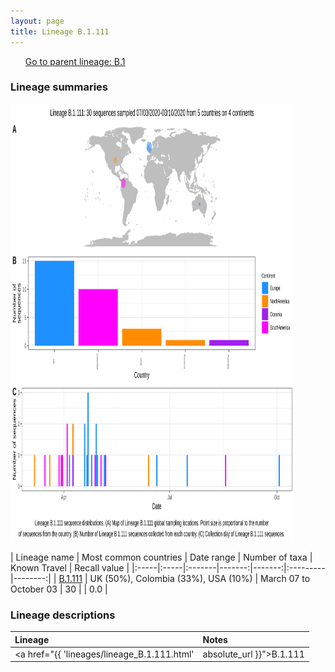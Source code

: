 ```yaml
---
layout: page
title: Lineage B.1.111
---
```




<p>
<ul class="actions small">
	 <a href="{{ 'lineages/lineage_B.1.html' | absolute_url }}" class="button special fit">Go to parent lineage: B.1</a>
</ul>
</p>
<h3> Lineage summaries</h3>

<img src="../assets/images/B.1.111.svg" alt="B.1.111 lineage summary figure" width="90%" height="700px" />


| Lineage name | Most common countries | Date range | Number of taxa | Known Travel | Recall value |
|:-----|:-----|:-------|-------:|-------:|:---------|--------:|
| <a href="{{ 'lineages/lineage_B.1.111.html' | absolute_url }}">B.1.111</a> | UK (50%), Colombia (33%), USA (10%) | March 07 to October 03 | 30 |  | 0.0 |

<h3>Lineage descriptions</h3>

| Lineage | Notes |
|:-----|:-----|
| <a href="{{ 'lineages/lineage_B.1.111.html' | absolute_url }}">B.1.111</a> | South American/ English lineage  |

